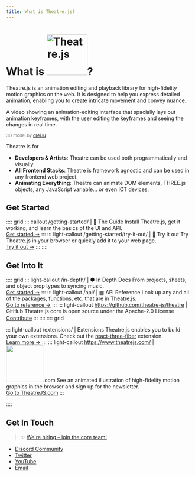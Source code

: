 ```yaml
---
title: What is Theatre.js?
---
```


# What is <img src="/public/theatrejs-logo-black.svg" width="110" alt="Theatre.js">?

Theatre.js is an animation editing and playback library for high-fidelity motion graphics on the web. It is designed to help you express detailed animation, enabling you to create intricate movement and convey nuance.

<VideoWithDescription autoplay="autoplay" src="/preview-1.mp4">A video showing an animation-editing interface that spacially lays out animation keyframes, with the user editing the keyframes and seeing the changes in real time.</VideoWithDescription>

<p style="margin: 0; color: grey">
  <sub>3D model by <a href="https://sketchfab.com/models/91964c1ce1a34c3985b6257441efa500">drei.lu</a></sub>
</p>

Theatre is for

- **Developers & Artists**: Theatre can be used both programmatically and visually.
- **All Frontend Stacks**: Theatre is framework agnostic and can be used in any frontend web project.
- **Animating Everything**: Theatre can animate DOM elements, THREE.js objects, any JavaScript variable... or even IOT devices.

## Get Started

:::: grid
::: callout /getting-started/ | 📖 The Guide
Install Theatre.js, get it working, and learn the basics of the UI and API.<br>
[Get started →](/getting-started/)
:::
::: light-callout /getting-started/try-it-out/ | 🚀 Try It out
Try Theatre.js in your browser or quickly add it to your web page.<br>
[Try it out →](/getting-started/try-it-out/)
:::
::::

## Get Into It

:::: grid
::: light-callout /in-depth/ | ● In Depth Docs
From projects, sheets, and object prop types to syncing music.<br>
[Get started →](/in-depth/)
:::
::: light-callout /api/ | ▦ API Reference
Look up any and all of the packages, functions, etc. that are in Theatre.js.<br>
[Go to reference →](/api/)
:::
::: light-callout https://github.com/theatre-js/theatre | <GitHubLogoIcon style="vertical-align: text-top"/> GitHub
Theatre.js core is open source under the Apache-2.0 License <LicenseIcon style="vertical-align: middle"/><br>
[Contribute](https://github.com/theatre-js/theatre)
:::
::::
:::: grid

::: light-callout /extensions/ | <ExtensionIcon style="vertical-align: text-top"/> Extensions
Theatre.js enables you to build your own extensions. Check out the [react-three-fiber](extensions/r3f) extension.<br>
[Learn more →](/extensions/)
:::
::: light-callout https://www.theatrejs.com/ | <img src="/public/theatrejs-logo-black.svg" width="100">.com
See an animated illustration of high-fidelity motion graphics in the browser and sign up for the newsletter.<br>
[Go to TheatreJS.com](https://www.theatrejs.com/)
:::

::::

## Get In Touch

> ✨ [We're hiring – join the core team!](https://join.theatrejs.com/)

- [Discord Community](https://discord.gg/bm9f8F9Y9N)
- [Twitter](https://twitter.com/theatre_js)
- [YouTube](https://www.youtube.com/channel/UCsp9XOCs8v2twyq5kMLzS2Q)
- [Email](mailto:hello@theatrejs.com)
